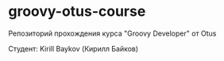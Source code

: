 # groovy-otus-course
Репозиторий прохождения курса "Groovy Developer" от Otus

Студент:
Kirill Baykov (Кирилл Байков)
